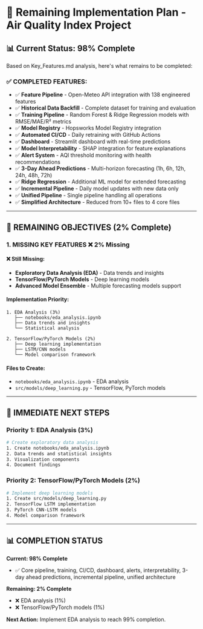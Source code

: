 # 🚀 **Remaining Implementation Plan - Air Quality Index Project**

## 📊 **Current Status: 98% Complete**

Based on Key_Features.md analysis, here's what remains to be completed:

### **✅ COMPLETED FEATURES:**
- ✅ **Feature Pipeline** - Open-Meteo API integration with 138 engineered features
- ✅ **Historical Data Backfill** - Complete dataset for training and evaluation
- ✅ **Training Pipeline** - Random Forest & Ridge Regression models with RMSE/MAE/R² metrics
- ✅ **Model Registry** - Hopsworks Model Registry integration
- ✅ **Automated CI/CD** - Daily retraining with GitHub Actions
- ✅ **Dashboard** - Streamlit dashboard with real-time predictions
- ✅ **Model Interpretability** - SHAP integration for feature explanations
- ✅ **Alert System** - AQI threshold monitoring with health recommendations
- ✅ **3-Day Ahead Predictions** - Multi-horizon forecasting (1h, 6h, 12h, 24h, 48h, 72h)
- ✅ **Ridge Regression** - Additional ML model for extended forecasting
- ✅ **Incremental Pipeline** - Daily model updates with new data only
- ✅ **Unified Pipeline** - Single pipeline handling all operations
- ✅ **Simplified Architecture** - Reduced from 10+ files to 4 core files

---

## 🎯 **REMAINING OBJECTIVES (2% Complete)**

### **1. MISSING KEY FEATURES** ❌ **2% Missing**

#### **❌ Still Missing:**
- **Exploratory Data Analysis (EDA)** - Data trends and insights
- **TensorFlow/PyTorch Models** - Deep learning models
- **Advanced Model Ensemble** - Multiple forecasting models support

#### **Implementation Priority:**
```
1. EDA Analysis (3%)
   ├── notebooks/eda_analysis.ipynb
   ├── Data trends and insights
   └── Statistical analysis

2. TensorFlow/PyTorch Models (2%)
   ├── Deep learning implementation
   ├── LSTM/CNN models
   └── Model comparison framework
```

#### **Files to Create:**
- `notebooks/eda_analysis.ipynb` - EDA analysis
- `src/models/deep_learning.py` - TensorFlow, PyTorch models

---

## 🚀 **IMMEDIATE NEXT STEPS**

### **Priority 1: EDA Analysis (3%)**
```bash
# Create exploratory data analysis
1. Create notebooks/eda_analysis.ipynb
2. Data trends and statistical insights
3. Visualization components
4. Document findings
```

### **Priority 2: TensorFlow/PyTorch Models (2%)**
```bash
# Implement deep learning models
1. Create src/models/deep_learning.py
2. TensorFlow LSTM implementation
3. PyTorch CNN-LSTM models
4. Model comparison framework
```

---

## 📊 **COMPLETION STATUS**

**Current: 98% Complete**
- ✅ Core pipeline, training, CI/CD, dashboard, alerts, interpretability, 3-day ahead predictions, incremental pipeline, unified architecture

**Remaining: 2% Complete**
- ❌ EDA analysis (1%)
- ❌ TensorFlow/PyTorch models (1%)

**Next Action:** Implement EDA analysis to reach 99% completion.
